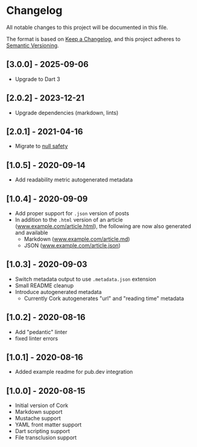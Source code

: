 # Changelog
All notable changes to this project will be documented in this file.

The format is based on [Keep a Changelog](https://keepachangelog.com/en/1.0.0/),
and this project adheres to [Semantic Versioning](https://semver.org/spec/v2.0.0.html).

## [3.0.0] - 2025-09-06
- Upgrade to Dart 3

## [2.0.2] - 2023-12-21
- Upgrade dependencies (markdown, lints)

## [2.0.1] - 2021-04-16
- Migrate to [null safety](https://dart.dev/null-safety)

## [1.0.5] - 2020-09-14
- Add readability metric autogenerated metadata

## [1.0.4] - 2020-09-09
- Add proper support for `.json` version of posts
- In addition to the `.html` version of an article (www.example.com/article.html), the following are now also generated and available
  - Markdown (www.example.com/article.md)
  - JSON (www.example.com/article.json)

## [1.0.3] - 2020-09-03
- Switch metadata output to use `.metadata.json` extension
- Small README cleanup
- Introduce autogenerated metadata
  - Currently Cork autogenerates "url" and "reading time" metadata

## [1.0.2] - 2020-08-16
- Add "pedantic" linter
- fixed linter errors

## [1.0.1] - 2020-08-16
- Added example readme for pub.dev integration

## [1.0.0] - 2020-08-15
- Initial version of Cork
- Markdown support
- Mustache support
- YAML front matter support
- Dart scripting support
- File transclusion support
